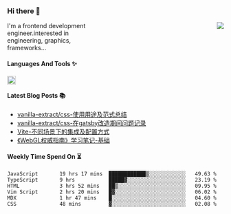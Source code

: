 <!--
**zhaohuanyuu/zhaohuanyuu** is a ✨ _special_ ✨ repository because its `README.md` (this file) appears on your GitHub profile.
-->

### Hi there 👋

<picture>
  <source media="(prefers-color-scheme: dark)" srcset="https://github-readme-stats.vercel.app/api?username=zhaohuanyuu&count_private=true&show_icons=true&theme=city_lights&hide_title=true">
  <img align="right" src="https://github-readme-stats.vercel.app/api?username=zhaohuanyuu&count_private=true&show_icons=true&hide_title=true">
</picture>

<p align="left" style="width:40%">I'm a frontend development engineer.interested in engineering, graphics, frameworks...</p>

#### Languages And Tools ✨

<img align="left" height="20" src="https://skillicons.dev/icons?i=js,ts,nodejs,react,vue,gatsby,materialui,graphql,nestjs,electron,flutter" />

</br>

#### Latest Blog Posts 📚
<!-- BLOG-POST-LIST:START -->
- [vanilla-extract/css-使用用途及范式总结](https://zhy.gatsbyjs.io/blog/vanilla-usage)
- [vanilla-extract/css-在gatsby改造期间问题记录](https://zhy.gatsbyjs.io/blog/vanilla-order-conflict)
- [Vite-不同场景下的集成及配置方式](https://zhy.gatsbyjs.io/blog/vite-integrations)
- [《WebGL权威指南》学习笔记-基础](https://zhy.gatsbyjs.io/blog/webgl-basic)
<!-- BLOG-POST-LIST:END -->

#### Weekly Time Spend On ⏳
<!--START_SECTION:waka-->

```text
JavaScript       19 hrs 17 mins  ████████████▒░░░░░░░░░░░░   49.63 %
TypeScript       9 hrs           █████▓░░░░░░░░░░░░░░░░░░░   23.19 %
HTML             3 hrs 52 mins   ██▒░░░░░░░░░░░░░░░░░░░░░░   09.95 %
Vim Script       2 hrs 20 mins   █▓░░░░░░░░░░░░░░░░░░░░░░░   06.02 %
MDX              1 hr 47 mins    █░░░░░░░░░░░░░░░░░░░░░░░░   04.60 %
CSS              48 mins         ▓░░░░░░░░░░░░░░░░░░░░░░░░   02.08 %
```

<!--END_SECTION:waka-->
